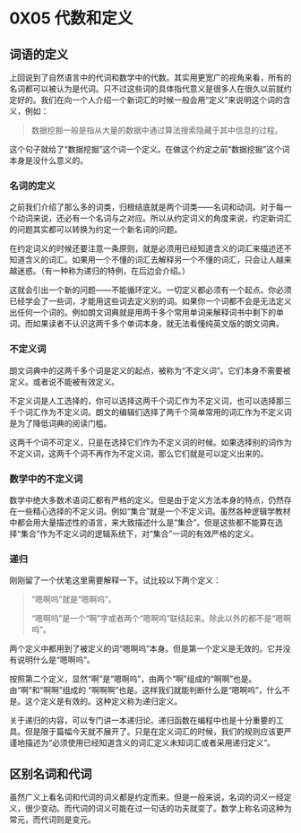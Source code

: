 # 0X05 代数和定义

## 词语的定义

上回说到了自然语言中的代词和数学中的代数。其实用更宽广的视角来看，所有的名词都可以被认为是代词。只不过这些词的具体指代意义是很多人在很久以前就约定好的。我们在向一个人介绍一个新词汇的时候一般会用“定义”来说明这个词的含义，例如：

>数据挖掘一般是指从大量的数据中通过算法搜索隐藏于其中信息的过程。

这个句子就给了“数据挖掘”这个词一个定义。在做这个约定之前“数据挖掘”这个词本身是没什么意义的。

### 名词的定义

之前我们介绍了那么多的词类，归根结底就是两个词类——名词和动词。对于每一个动词来说，还必有一个名词与之对应。所以从约定词义的角度来说，约定新词汇的问题其实都可以转换为约定一个新名词的问题。

在约定词义的时候还要注意一条原则，就是必须用已经知道含义的词汇来描述还不知道含义的词汇。如果用一个不懂的词汇去解释另一个不懂的词汇，只会让人越来越迷惑。（有一种称为递归的特例，在后边会介绍。）

这就会引出一个新的问题——不能循环定义。一切定义都必须有一个起点。你必须已经学会了一些词，才能用这些词去定义别的词。如果你一个词都不会是无法定义出任何一个词的。例如朗文词典就是用两千多个常用单词来解释词书中剩下的单词。而如果读者不认识这两千多个单词本身，就无法看懂纯英文版的朗文词典。

### 不定义词

朗文词典中的这两千多个词是定义的起点，被称为“不定义词”。它们本身不需要被定义。或者说不能被有效定义。

不定义词是人工选择的，你可以选择这两千个词汇作为不定义词，也可以选择那三千个词汇作为不定义词。朗文的编辑们选择了两千个简单常用的词汇作为不定义词是为了降低词典的阅读门槛。

这两千个词不可定义，只是在选择它们作为不定义词的时候。如果选择别的词作为不定义词，这两千个词不再作为不定义词，那么它们就是可以定义出来的。

### 数学中的不定义词

数学中绝大多数术语词汇都有严格的定义。但是由于定义方法本身的特点，仍然存在一些精心选择的不定义词。例如“集合”就是一个不定义词。虽然各种逻辑学教材中都会用大量描述性的语言，来大致描述什么是“集合”。但是这些都不能算在选择“集合”作为不定义词的逻辑系统下，对“集合”一词的有效严格的定义。

### 递归

刚刚留了一个伏笔这里需要解释一下。试比较以下两个定义：

>“嗯啊呜”就是“嗯啊呜”。
>
>“嗯啊呜”是一个“啊”字或者两个“嗯啊呜”联结起来。除此以外的都不是“嗯啊呜”。

两个定义中都用到了被定义的词“嗯啊呜”本身。但是第一个定义是无效的。它并没有说明什么是“嗯啊呜”。

按照第二个定义，显然“啊”是“嗯啊呜”，由两个“啊”组成的“啊啊”也是。由“啊”和“啊啊”组成的 “啊啊啊”也是。这样我们就能判断什么是“嗯啊呜”，什么不是。这个定义是有效的。这种定义称为递归定义。

关于递归的内容，可以专门讲一本递归论。递归函数在编程中也是十分重要的工具。但是限于篇幅今天就不展开了。只是在定义词汇的时候，我们的规则应该更严谨地描述为“必须使用已经知道含义的词汇定义未知词汇或者采用递归定义”。

## 区别名词和代词

虽然广义上看名词和代词的词义都是约定而来。但是一般来说，名词的词义一经定义，很少变动。而代词的词义可能在过一句话的功夫就变了。数学上称名词这种为常元，而代词则是变元。
